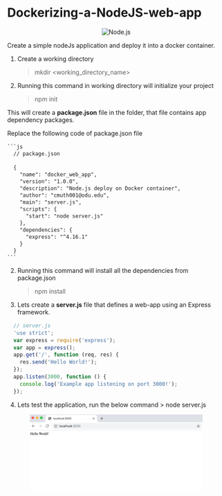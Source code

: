 # Dockerizing-a-NodeJS-web-app
<p align="center">
    <img
      alt="Node.js"
      src="https://nodejs.org/static/images/logo-light.svg"
      width="400"
    />
</p>

Create a simple nodeJs application and deploy it into a docker container.
 1. Create a working directory
    > mkdir <working_directory_name>
  
 2. Running this command in working directory will initialize your project
    > npm init
  
This will create a **package.json** file in the folder, that file contains app dependency packages.

Replace the following code of package.json file 

    ```js
      // package.json

      {
        "name": "docker_web_app",
        "version": "1.0.0",
        "description": "Node.js deploy on Docker container",
        "author": "cmuth001@odu.edu",
        "main": "server.js",
        "scripts": {
          "start": "node server.js"
        },
        "dependencies": {
          "express": "^4.16.1"
        }
      }
    ```
   2. Running this command will install all the dependencies from package.json 
        > npm install
   3. Lets create a **server.js** file that defines a web-app using an Express framework.
  
  ```js
    // server.js
    'use strict';
    var express = require('express');
    var app = express();
    app.get('/', function (req, res) {
      res.send('Hello World!');
    });
    app.listen(3000, function () {
      console.log('Example app listening on port 3000!');
    });
  
  ```
  4. Lets test the application, run the below command
    > node server.js
  
  <p align="center">
    <img
      alt="Node.js"
      src="image1.png"
      width="400"
    />
</p>
